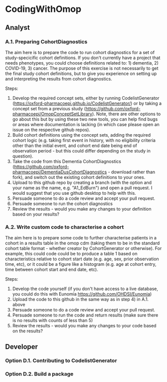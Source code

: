 # CodingWithOmop

## Analyst
### A.1. Preparing CohortDiagnostics
The aim here is to prepare the code to run cohort diagnostics for a set of study-specicific cohort definitions. If you don't currently have a project that needs phenotypes, you could choose definitions related to: 1) dementia, 2) COVID-19, 3) cancer. The purpose of this exercise is not necessarily to get the final study cohort definitions, but to give you experience on setting up and interpreting the results from cohort diagnostics.

Steps:
1) Develop the required concept sets, either by running CodelistGenerator (https://oxford-pharmacoepi.github.io/CodelistGenerator/) or by taking a concept set from a previous study (https://github.com/oxford-pharmacoepi/OmopConceptSetLibrary). Note, there are other options to go about this but by using these two new tools, you can help find bugs or areas where documentation is lacking (in which case please open an issue on the respective github repos).
2) Build cohort definitions using the concept sets, adding the required cohort logic (e.g. taking first event in history, with no eligibility criteria other than the initial event, and cohort end date being end of observation period - but this could differ depending on the study in question).
3) Take the code from this Dementia CohortDiagnostics (https://github.com/oxford-pharmacoepi/DementiaDusCohortDiagnostics - download rather than fork), and switch out the existing cohort definitions to your ones. 
4) Upload to this github repo by creating a branch (with the option and your name as the name, e.g. "A1_EdBurn") and open a pull request. I would suggest that you use github desktop to help with this. 
5) Persuade someone to do a code review and accept your pull request.
6) Persuade someone to run the cohort diagnostics 
7) Review the results - would you make any changes to your definition based on your results?


### A.2. Write custom code to characterise a cohort 
The aim here is to prepare some code to further characterise patients in a cohort in a results table in the omop cdm (taking them to be in the standard cohort table format - whether creator by CohortGenerator or otherwise). For example, this could code could be to produce a table 1 based on characteristics relative to cohort start date (e.g. age, sex, prior observation time, etc), or it could be a figure like a histogram (e.g. age at cohort entry, time between cohort start and end date, etc).

Steps: 
1) Develop the code yourself (if you don't have access to a live database, you could do this with Eunomia https://github.com/OHDSI/Eunomia)
2) Upload the code to this github in the same way as in step 4) in A.1. above
3) Persuade someone to do a code review and accept your pull request.
4) Persuade someone to run the code and return results (make sure there is no results with counts of less than 5)
5) Review the results - would you make any changes to your code based on the results?


## Developer 
### Option D.1. Contributing to CodelistGenerator


### Option D.2. Build a package 

